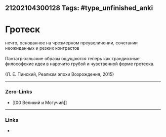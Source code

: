 21202104300128
Tags: #type_unfinished_anki
---
# Гротеск

нечто, основанное на чрезмерном преувеличении, сочетании неожиданных и резких контрастов<br><br>Пантагрюэльские образы ощущаются теперь как грандиозные философские идеи в нарочито грубой и чувственной форме гротеска.<br><br>(Л. Е. Пинский, Реализм эпохи Возрождения, 2015)

---
### Zero-Links
- [[00 Великий и Могучий]]
---
### Links
-